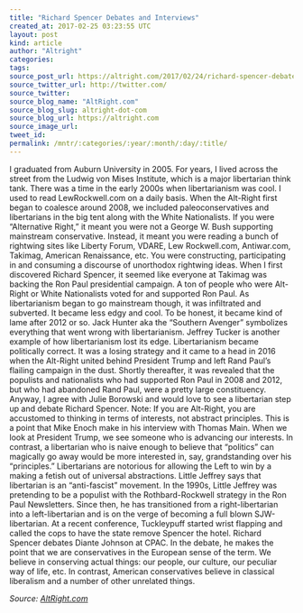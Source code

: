 ```yaml
---
title: "Richard Spencer Debates and Interviews"
created_at: 2017-02-25 03:23:55 UTC
layout: post
kind: article
author: "Altright"
categories: 
tags: 
source_post_url: https://altright.com/2017/02/24/richard-spencer-debates-and-interviews/
source_twitter_url: http://twitter.com/
source_twitter: 
source_blog_name: "AltRight.com"
source_blog_slug: altright-dot-com
source_blog_url: https://altright.com
source_image_url: 
tweet_id:
permalink: /mntr/:categories/:year/:month/:day/:title/
---
```

I graduated from Auburn University in 2005. For years, I lived across the street from the Ludwig von Mises Institute, which is a major libertarian think tank. There was a time in the early 2000s when libertarianism was cool. I used to read LewRockwell.com on a daily basis. When the Alt-Right first began to coalesce around 2008, we included paleoconservatives and libertarians in the big tent along with the White Nationalists. If you were &#8220;Alternative Right,&#8221; it meant you were not a George W. Bush supporting mainstream conservative. Instead, it meant you were reading a bunch of rightwing sites like Liberty Forum, VDARE, Lew Rockwell.com, Antiwar.com, Takimag, American Renaissance, etc. You were constructing, participating in and consuming a discourse of unorthodox rightwing ideas. When I first discovered Richard Spencer, it seemed like everyone at Takimag was backing the Ron Paul presidential campaign. A ton of people who were Alt-Right or White Nationalists voted for and supported Ron Paul. As libertarianism began to go mainstream though, it was infiltrated and subverted. It became less edgy and cool. To be honest, it became kind of lame after 2012 or so. Jack Hunter aka the &#8220;Southern Avenger&#8221; symbolizes everything that went wrong with libertarianism. Jeffrey Tucker is another example of how libertarianism lost its edge. Libertarianism became politically correct. It was a losing strategy and it came to a head in 2016 when the Alt-Right united behind President Trump and left Rand Paul&#8217;s flailing campaign in the dust. Shortly thereafter, it was revealed that the populists and nationalists who had supported Ron Paul in 2008 and 2012, but who had abandoned Rand Paul, were a pretty large constituency. Anyway, I agree with Julie Borowski and would love to see a libertarian step up and debate Richard Spencer. Note: If you are Alt-Right, you are accustomed to thinking in terms of interests, not abstract principles. This is a point that Mike Enoch make in his interview with Thomas Main. When we look at President Trump, we see someone who is advancing our interests. In contrast, a libertarian who is naive enough to believe that &#8220;politics&#8221; can magically go away would be more interested in, say, grandstanding over his &#8220;principles.&#8221; Libertarians are notorious for allowing the Left to win by a making a fetish out of universal abstractions. Little Jeffrey says that libertarian is an &#8220;anti-fascist&#8221; movement. In the 1990s, Little Jeffrey was pretending to be a populist with the Rothbard-Rockwell strategy in the Ron Paul Newsletters. Since then, he has transitioned from a right-libertarian into a left-libertarian and is on the verge of becoming a full blown SJW-libertarian. At a recent conference, Tuckleypuff started wrist flapping and called the cops to have the state remove Spencer the hotel. Richard Spencer debates Diante Johnson at CPAC. In the debate, he makes the point that we are conservatives in the European sense of the term. We believe in conserving actual things: our people, our culture, our peculiar way of life, etc. In contrast, American conservatives believe in classical liberalism and a number of other unrelated things.<div class="">
    <i>Source: <a href="https://altright.com">AltRight.com</a></i>
</div>

